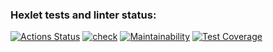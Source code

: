 ### Hexlet tests and linter status:

[![Actions Status](https://github.com/vadim2030/frontend-project-46/workflows/hexlet-check/badge.svg)](https://github.com/vadim2030/frontend-project-46/actions)
[![check](https://github.com/vadim2030/frontend-project-46/actions/workflows/main.yml/badge.svg)](https://github.com/vadim2030/frontend-project-46/actions/workflows/main.yml)
[![Maintainability](https://api.codeclimate.com/v1/badges/3d35ec5c35014b3fbaac/maintainability)](https://codeclimate.com/github/vadim2030/frontend-project-46/maintainability)
[![Test Coverage](https://api.codeclimate.com/v1/badges/3d35ec5c35014b3fbaac/test_coverage)](https://codeclimate.com/github/vadim2030/frontend-project-46/test_coverage)
